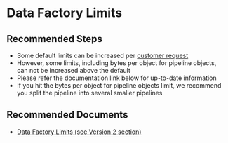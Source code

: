 <properties
	pageTitle="Data Factory V2 - Increase V2 Limits"
	description="Raise limits for Data Factory V2"
	infoBubbleText=""
	service="microsoft.datafactory"
	resource="factories"
	authors="chez-charlie"
	ms.author="chez"
	displayOrder="1"
	articleId="4bb334b2-7454-45d4-aeb3-ef85910ef76d"
	diagnosticScenario=""
	selfHelpType="resource"
	supportTopicIds="32629499, 32629543"
	resourceTags=""
	productPesIds="15613"
	cloudEnvironments="public"
/>

# Data Factory Limits

## **Recommended Steps**

- Some default limits can be increased per [customer request](https://azure.microsoft.com/blog/azure-limits-quotas-increase-requests/) <br/>
- However, some limits, including bytes per object for pipeline objects, can not be increased above the default <br/>
- Please refer the documentation link below for up-to-date information <br/>
- If you hit the bytes per object for pipeline objects limit, we recommend you split the pipeline into several smaller pipelines


## **Recommended Documents**

* [Data Factory Limits (see Version 2 section)](https://docs.microsoft.com/azure/azure-subscription-service-limits#data-factory-limits)
